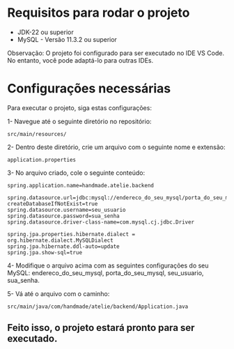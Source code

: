 # Requisitos para rodar o projeto

* JDK-22 ou superior
* MySQL - Versão 11.3.2 ou superior

Observação: O projeto foi configurado para ser executado no IDE VS Code. No entanto, você pode adaptá-lo para outras IDEs.

# Configurações necessárias

Para executar o projeto, siga estas configurações:

1- Navegue até o seguinte diretório no repositório:

```shell
src/main/resources/
```

2- Dentro deste diretório, crie um arquivo com o seguinte nome e extensão:

```shell
application.properties
```

3- No arquivo criado, cole o seguinte conteúdo:

  ```shell
  spring.application.name=handmade.atelie.backend

  spring.datasource.url=jdbc:mysql://endereco_do_seu_mysql/porta_do_seu_mysql/handmade_atelie?createDatabaseIfNotExist=true
  spring.datasource.username=seu_usuario
  spring.datasource.password=sua_senha
  spring.datasource.driver-class-name=com.mysql.cj.jdbc.Driver
  
  spring.jpa.properties.hibernate.dialect = org.hibernate.dialect.MySQLDialect
  spring.jpa.hibernate.ddl-auto=update
  spring.jpa.show-sql=true
  ```

4- Modifique o arquivo acima com as seguintes configurações do seu MySQL: endereco_do_seu_mysql, porta_do_seu_mysql, seu_usuario, sua_senha.

5- Vá até o arquivo com o caminho:

```shell
src/main/java/com/handmade/atelie/backend/Application.java
```

## Feito isso, o projeto estará pronto para ser executado.






